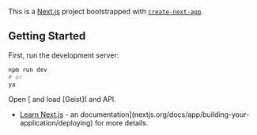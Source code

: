 This is a [Next.js](https://nextjs.org) project bootstrapped with [`create-next-app`](https://nextjs.org/docs/app/api-reference/cli/create-next-app).

## Getting Started

First, run the development server:

```bash
npm run dev
# or
ya
```

Open [ and load [Geist]( and API.
- [Learn Next.js](https://nextjs.org/learn) - an  documentation](nextjs.org/docs/app/building-your-application/deploying) for more details.
